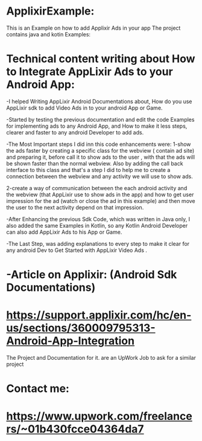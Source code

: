 # ApplixirExample:
This is an Example on how to add Applixir Ads in your app
The project contains java and kotin Examples:

# Technical content writing about How to Integrate AppLixir Ads to your Android App:
-I helped Writing AppLixir Android Documentations about, How do you use AppLixir sdk to add Video Ads in to your android App or Game.

-Started by testing the previous documentation and edit the code Examples for implementing ads to any Android App, and How to make it less steps, clearer and faster to any android Developer to add ads.

-The Most Important steps I did inn this code enhancements were:
1-show the ads faster by creating a specific class for the webview ( contain ad site) and preparing it, before call it to show ads to the user , with that the ads will be shown faster than the normal webview.
Also by adding the call back interface to this class and that's a step I did to help me to create a connection between the webview and any activity we will use to show ads.

2-create a way of communication between the each android activity and the webview (that AppLixir use to show ads in the app) and how to get user impression for the ad (watch or close the ad in this example) and then move the user to the next activity depend on that impression.

-After Enhancing the previous Sdk Code, which was written in Java only, I also added the same Examples in Kotlin, so any Kotlin Android Developer can also add AppLixir Ads to his App or Game.

-The Last Step, was adding explanations to every step to make it clear for any android Dev to Get Started with AppLixir  Video Ads .

# -Article on Applixir:   (Android Sdk Documentations)
# https://support.applixir.com/hc/en-us/sections/360009795313-Android-App-Integration


The Project and Documentation for it. are an UpWork Job to ask for a similar project 
# Contact me:
# https://www.upwork.com/freelancers/~01b430fcce04364da7
<!-- 
Article on Applixir:
https://support.applixir.com/hc/en-us/articles/5418083969687-Introduction- --> 
